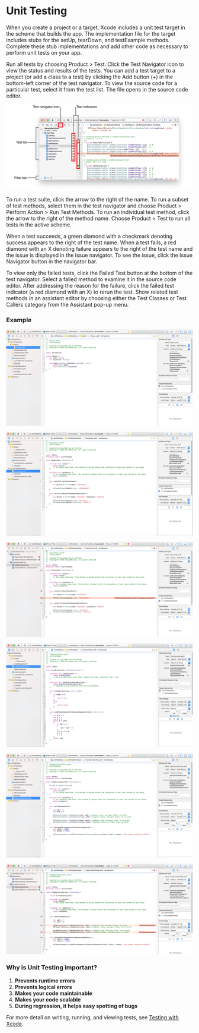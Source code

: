 # Unit Testing

When you create a project or a target, Xcode includes a unit test target in the scheme that builds the app. The implementation file for the target includes stubs for the setUp,
tearDown, and testExample methods. Complete these stub implementations and add other code as necessary to perform unit tests on your app.

Run all tests by choosing Product > Test. Click the Test Navigator icon to view the status and results of the tests. You can add a test target to a project (or add a class to a test) by clicking the Add button (+) in the bottom-left corner of the test navigator. To view the source code for a particular test, select it from the test list. The file opens in the source code editor.

![](UnitTestExample1.png)

To run a test suite, click the arrow to the right of the name. To run a subset of test methods, select them in the test navigator and choose Product > Perform Action > Run Test Methods. To run an individual test method, click the arrow to the right of the method name. Choose Product > Test to run all tests in the active scheme.

When a test succeeds, a green diamond with a checkmark denoting success appears to the right of the test name. When a test fails, a red diamond with an X denoting failure appears to the right of the test name and the issue is displayed in the issue navigator. To see the issue, click the Issue Navigator button in the navigator bar.

To view only the failed tests, click the Failed Test button at the bottom of the test navigator. Select a failed method to examine it in the source code editor. After addressing the reason for the failure, click the failed test indicator (a red diamond with an X) to rerun the test. Show related test methods in an assistant editor by choosing either the Test Classes or Test Callers category from the Assistant pop-up menu.

### Example

![](UnitTest1.png)

![](UnitTest2.png)

![](UnitTest3.png)

![](UnitTest4.png)

![](UnitTest5.png)

![](UnitTest6.png)

### Why is Unit Testing important?

1. **Prevents runtime errors**
2. **Prevents logical errors**
3. **Makes your code maintainable**
4. **Makes your code scalable**
5. **During regression, it helps easy spotting of bugs**

For more detail on writing, running, and viewing tests, see [Testing with Xcode](https://developer.apple.com/library/content/documentation/DeveloperTools/Conceptual/testing_with_xcode/chapters/01-introduction.html#//apple_ref/doc/uid/TP40014132).